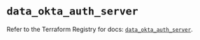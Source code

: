 # `data_okta_auth_server`

Refer to the Terraform Registry for docs: [`data_okta_auth_server`](https://registry.terraform.io/providers/okta/okta/4.8.0/docs/data-sources/auth_server).
